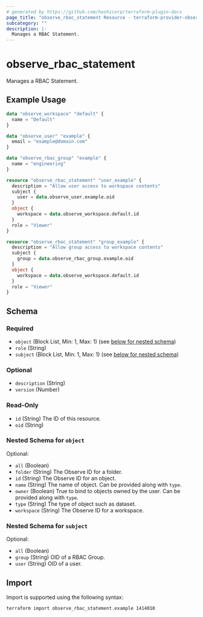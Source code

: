 ```yaml
---
# generated by https://github.com/hashicorp/terraform-plugin-docs
page_title: "observe_rbac_statement Resource - terraform-provider-observe"
subcategory: ""
description: |-
  Manages a RBAC Statement.
---
```

# observe_rbac_statement

Manages a RBAC Statement.
## Example Usage
```terraform
data "observe_workspace" "default" {
  name = "Default"
}

data "observe_user" "example" {
  email = "example@domain.com"
}

data "observe_rbac_group" "example" {
  name = "engineering"
}

resource "observe_rbac_statement" "user_example" {
  description = "Allow user access to workspace contents"
  subject {
    user = data.observe_user.example.oid
  }
  object {
    workspace = data.observe_workspace.default.id
  }
  role = "Viewer"
}

resource "observe_rbac_statement" "group_example" {
  description = "Allow group access to workspace contents"
  subject {
    group = data.observe_rbac_group.example.oid
  }
  object {
    workspace = data.observe_workspace.default.id
  }
  role = "Viewer"
}
```
<!-- schema generated by tfplugindocs -->
## Schema

### Required

- `object` (Block List, Min: 1, Max: 1) (see [below for nested schema](#nestedblock--object))
- `role` (String)
- `subject` (Block List, Min: 1, Max: 1) (see [below for nested schema](#nestedblock--subject))

### Optional

- `description` (String)
- `version` (Number)

### Read-Only

- `id` (String) The ID of this resource.
- `oid` (String)

<a id="nestedblock--object"></a>
### Nested Schema for `object`

Optional:

- `all` (Boolean)
- `folder` (String) The Observe ID for a folder.
- `id` (String) The Observe ID for an object.
- `name` (String) The name of object. Can be provided along with `type`.
- `owner` (Boolean) True to bind to objects owned by the user. Can be provided along with `type`.
- `type` (String) The type of object such as dataset.
- `workspace` (String) The Observe ID for a workspace.


<a id="nestedblock--subject"></a>
### Nested Schema for `subject`

Optional:

- `all` (Boolean)
- `group` (String) OID of a RBAC Group.
- `user` (String) OID of a user.
## Import
Import is supported using the following syntax:
```shell
terraform import observe_rbac_statement.example 1414010
```
